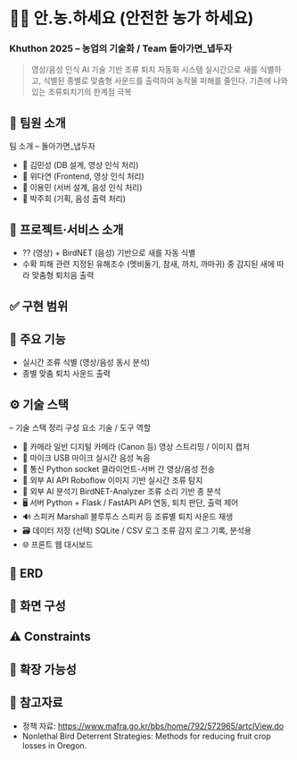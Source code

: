 # 🧑‍🌾 안.농.하세요 (안전한 농가 하세요)
### Khuthon 2025 – 농업의 기술화 / Team 돌아가면_냅두자

> 영상/음성 인식 AI 기술 기반 조류 퇴치 자동화 시스템
> 실시간으로 새를 식별하고, 식별된 종별로 맞춤형 사운드를 출력하여 농작물 피해를 줄인다.
> 기존에 나와있는 조류퇴치기의 한계점 극복

## 🐤 팀원 소개
팀 소개 – 돌아가면_냅두자
- 👤 김민성 (DB 설계, 영상 인식 처리)
- 👤 위다연 (Frontend, 영상 인식 처리)
- 👤 이용민 (서버 설계, 음성 인식 처리)
- 👤 박주희 (기획, 음성 출력 처리)

## 📌 프로젝트·서비스 소개 
- ?? (영상) + BirdNET (음성) 기반으로 새를 자동 식별
- 수확 피해 관련 지정된 유해조수 (멧비둘기, 참새, 까치, 까마귀) 중 감지된 새에 따라 맞춤형 퇴치음 출력

## ✅ 구현 범위



## 🍎 주요 기능
- 실시간 조류 식별 (영상/음성 동시 분석)
- 종별 맞춤 퇴치 사운드 출력


## ⚙️ 기술 스택
 – 기술 스택 정리
구성 요소	기술 / 도구	역할
- 🎥 카메라	일반 디지털 카메라 (Canon 등)	영상 스트리밍 / 이미지 캡처
- 🎤 마이크	USB 마이크	실시간 음성 녹음
- 📡 통신	Python socket	클라이언트-서버 간 영상/음성 전송
- 🧠 외부 AI API	Roboflow	이미지 기반 실시간 조류 탐지
- 🧠 외부 AI 분석기	BirdNET-Analyzer	조류 소리 기반 종 분석
- 🖥️ 서버	Python + Flask / FastAPI	API 연동, 퇴치 판단, 출력 제어
- 🔊 스피커	Marshall 블루투스 스피커 등	조류별 퇴치 사운드 재생
- 🗃 데이터 저장	(선택) SQLite / CSV 로그	조류 감지 로그 기록, 분석용
- 🌐 프론트	웹 대시보드


## 🔎 ERD

## 📱 화면 구성

## ⚠️ Constraints

## 🌱 확장 가능성

## 📄 참고자료
- 정책 자료: https://www.mafra.go.kr/bbs/home/792/572965/artclView.do
- Nonlethal Bird Deterrent Strategies: Methods for reducing fruit crop losses in Oregon.

